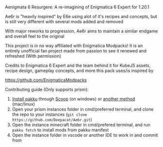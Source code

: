 Aenigmata 6 Resurgere: A re-imagining of Enigmatica 6 Expert for 1.20.1

Ae6r is "heavily inspired" by E6e using alot of it's recipes and concepts, but is still very different with several mods added and removed

With major reworks to progression, Ae6r aims to maintain a similar endgame and overall feel to the original


This project is in no way affiliated with Enigmatica Modpacks! It is an entirely unofficial fan project made from passion to see it renewed and refreshed (With permission)

Credits to Enigmatica 6 Expert and the team behind it for KubeJS assets, recipe design, gameplay concepts, and more this pack uses/is inspired by

https://github.com/EnigmaticaModpacks

Contributing guide (Only supports prism):
1. [Install pakku](https://juraj-hrivnak.github.io/Pakku/installing-pakku.html) through [Scoop](https://scoop.sh/) (on windows) or [another method](https://juraj-hrivnak.github.io/Pakku/installing-pakku.html) (mac/linux)
2. Open your prism instances folder in cmd/preferred terminal, and clone the repo to your instances (```git clone https://github.com/Deepacat/Ae6r.git```)
3. Open the instance minecraft folder in cmd/prefered terminal, and run ```pakku fetch``` to install mods from pakku manifest
4. Open the instance folder in vscode or another IDE to work in and commit from 
